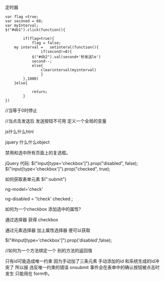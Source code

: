 定时器

	var flag =true;
	var seconed = 60;
	var myInterval;
	$("#db1").click(function(){
			
			if(flag=true){
				flag = false;
		my interval = 	setinteral(function(){
					if(second!=0){
				$("#db2").val(second+'秒发送le')
				second--;
				else{
					clearinterval(myinterval)
					}
			},1000)		
		}else{
					
				return;
			}
	})

//当等于0时停止

//当点击发送后  发送按钮不可用 定义一个全局的变量

js什么什么htnl 

jquery 什么什么object

禁用和选中所有页面上的复选框。

jQuery 代码:
$("input[type='checkbox']").prop("disabled", false);
$("input[type='checkbox']").prop("checked", true);

如何获取表单元素
$(":submit")

ng-model='check' 

ng-disabled = '!check'  checked ;

如何为一个checkbox 添加选中的属性?

通过选择器 获得 checkbox

通过元素选择器 加上属性选择器	便可以获取


$("#input[type='checkbox']").prop('disabled',false);

//如何为一个方法绑定一个 别的方法的返回值

只有id可能造成唯一约束 
因为手动加了三条元素
手动添加的id  和系统生成的id冲突了 所以报 违反唯一约束的错误
onsubmit 事件会在表单中的确认按钮被点击时发生 只能用在 form中。